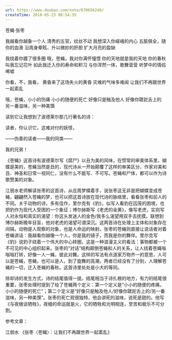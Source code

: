 ```yaml
---
url: https://www.douban.com/note/670656248/
createTime: 2018-05-23 08:54:35
---
```


苍蝇·张枣

我越看你越象一个人
清秀的五官，纹丝不动
我想深入你嵯峨的内心
五脏俱全，随你的血液
沿周身晕眩、升以微妙的肝胆
扩大月亮的盈缺

我绕着你踱了很多圈
哦，苍蝇，我对你满怀憧憬
你的天地就是我的天地
你的春秋叫我忘记花叶
如此我迁入你的寿命和积习
与你浑然一体，歌舞营营
听梦中的情侣唏嘘

你看，不，我看，
黄昏来了这场失火的黄昏
灾难的气味多难闻
让我们不再跟世界一起紊乱

 哦，苍蝇，小小的伤痛
小小的随便的死亡
好像只是触及他人
好像你蹉跎舌上的
另一番滋味，另一种美馔

读到它让我想到了波德莱尔那几行著名的诗：

读者，你认识它，这难对付的妖怪，

——伪善的读者——我的同类——

我的兄弟！

《苍蝇》这首诗有波德莱尔写《腐尸》以丑为美的风味，在惯常的审美体系里，蝴蝶是美的，苍蝇当然是丑的，现代诗从一开始颠覆了这样的审美区分，作家对美和丑、神圣和日常一视同仁，没有什么不能写、不可写。苍蝇和尸体，都可以作为诗歌赞美的对象。

江弱水老师解读张枣的这首诗，从庄周梦蝶着手，说张枣这无非是把蝴蝶变成苍蝇，翩翩然入苍蝇的梦，也可以把这首诗放在现代诗的脉络里，看看张枣和前人的不同。关于动物的诗，多有佳作，里尔克有《豹》，似写人看豹在囚笼的困境，也把豹作为现代人受困的一个象征；博尔赫斯写《老虎的金黄》，像写老虎，实则写人对永恒和真实的渴望：你这头发迷人的金色/我多么渴望用双手去抚摸。联想到博尔赫斯晚年目盲，他对老虎的渴望可谓深沉。这两首诗在处理上主体和对象存在间隔，动物是人观察的对象，也是人命运的映射。张枣的苍蝇则直接让说话者对着苍蝇讲话：我越看你越像一个人，你是我的镜子，而我是你的舞伴。里尔克写《豹》说豹子绕着一个伟大的中心转圈，这是一种浪漫主义的看法：事物都被一个不可见的中心组织起来。张枣的“对话”结构颠倒苍蝇和人的关系，让人绕着苍蝇嗡嗡嗡打转，好像一人一蝇，彼此对舞。这样的写法有点道家万物齐一的意思，人可以是苍蝇，苍蝇，也可以是人，到了旋舞的高潮，两者已经没有了分别，人理解苍蝇的一切，迁入苍蝇的春秋。这首诗里处处是小大的等同。

除却诗的发生方式，诗的结尾值得一提。结尾相当于诗扎根的地方，有力的结尾很重要，张枣处理时提到了给了苍蝇两个定义：第一个定义是“小小的随便的疼痛，小小的随便的死亡”；第二个定义是“好像只是触及他人/好像你蹉跎舌上的/另一番滋味，另一种美馔”。张枣的死亡观很独特，他会讲死的滋味，说死是甜的。他写《与夜蛾谈牺牲》，夜蛾的命运就是火，它的牺牲和光明相连，至苦和极乐不可分割。

参考文章：

江弱水 《张枣〈苍蝇〉：让我们不再跟世界一起紊乱》